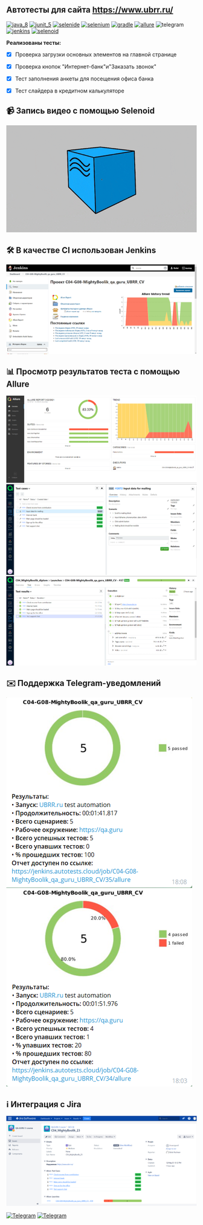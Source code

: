 ## Автотесты для сайта https://www.ubrr.ru/
[<img src="https://starchenkov.pro/qa-guru/img/skills/Java.svg" alt="java_8" width="50" height="50"/>](https://www.oracle.com/ru/java/technologies/javase-jre8-downloads.html)
[<img src="https://starchenkov.pro/qa-guru/img/skills/JUnit5.svg" alt="junit_5" width="50" height="50"/>](https://junit.org/junit5/)
[<img src="https://starchenkov.pro/qa-guru/img/skills/Selenide.svg" alt="selenide" width="50" height="50"/>](https://ru.selenide.org/)
[<img src="https://starchenkov.pro/qa-guru/img/skills/Selenium.svg" alt="selenium" width="50" height="50"/>](https://www.selenium.dev/)
[<img src="https://starchenkov.pro/qa-guru/img/skills/Gradle.svg" alt="gradle" width="50" height="50"/>](https://gradle.org/)
[<img src="https://starchenkov.pro/qa-guru/img/skills/Allure_Report.svg" alt="allure" width="50" height="50"/>](https://docs.qameta.io/allure/)
<img src="https://starchenkov.pro/qa-guru/img/skills/Telegram.svg" alt="telegram" width="50" height="50"/>
[<img src="https://starchenkov.pro/qa-guru/img/skills/Jenkins.svg" alt="jenkins" width="50" height="50"/>](https://www.jenkins.io/)
[<img src="https://starchenkov.pro/qa-guru/img/skills/Selenoid.svg" alt="selenoid" width="50" height="50"/>](https://aerokube.com/selenoid/latest/)

**Реализованы тесты:**

- [X] Проверка загрузки основных элементов на главной странице

- [X] Проверка кнопок "Интернет-банк"и"Заказать звонок"

- [X] Тест заполнения анкеты для посещения офиса банка

- [X] Тест слайдера в кредитном калькуляторе


## :video_camera: Запись видео с помощью Selenoid

![alt text](https://github.com/MightyBoolik/UBRR_CV/blob/0b58886d7af44c4196ea8f4a1ab0f5bb6552d4fb/files/Allure_ubrr.gif "**Видео теста**")
## :hammer_and_wrench: В качестве CI использован Jenkins
![alt text](files/Screenshot_3.png "Jenkins")

## :bar_chart: Просмотр результатов теста с помощью Allure

![alt text](files/Allure_ubrr.png "Allure")
![alt text](files/Screenshot_5.png "Allure")
![alt text](files/allure2_Ubrr.png "Allure")

## :envelope: Поддержка Telegram-уведомлений

![alt text](files/Screenshot_1.png "Allure")
![alt text](files/Screenshot_2.png "Allure")
## :information_source: Интеграция с Jira
![alt text](files/Screenshot_4.png "Jira")


[![Telegram](https://badges.aleen42.com/src/telegram.svg)](https://t.me/Mightyboolik)
[![Telegram](https://vkcom.github.io/icons/#28/logo_vk_outline)](https://t.me/Mightyboolik)
